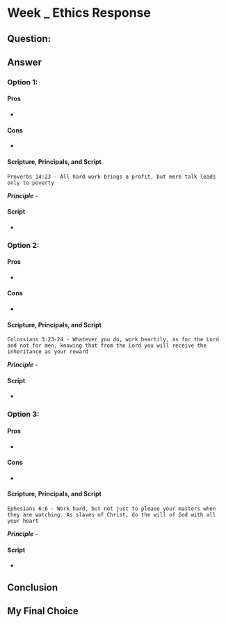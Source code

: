 # Week _ Ethics Response
## Question:
## Answer
### Option 1:
#### Pros
- 
#### Cons
- 
#### Scripture, Principals, and Script
    Proverbs 14:23 - All hard work brings a profit, but mere talk leads only to poverty
__*Principle*__ -  
#### Script
- 

### Option 2: 
#### Pros
- 
#### Cons
- 
#### Scripture, Principals, and Script
    Colossians 3:23-24 - Whatever you do, work heartily, as for the Lord and not for men, knowing that from the Lord you will receive the inheritance as your reward
__*Principle*__ - 
#### Script
- 

### Option 3: 
#### Pros
- 
#### Cons
- 
#### Scripture, Principals, and Script
    Ephesians 6:6 - Work hard, but not just to please your masters when they are watching. As slaves of Christ, do the will of God with all your heart
__*Principle*__ - 
#### Script
- 

## Conclusion
## My Final Choice
